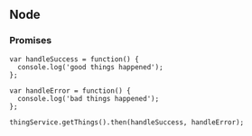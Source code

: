 ##  Node
### Promises

    var handleSuccess = function() {
      console.log('good things happened');
    };

    var handleError = function() {
      console.log('bad things happened');
    };

    thingService.getThings().then(handleSuccess, handleError);
